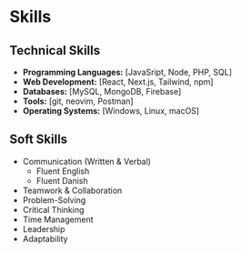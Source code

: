 # Skills

## Technical Skills
  -   **Programming Languages:** [JavaSript, Node, PHP, SQL]
  -   **Web Development:** [React, Next.js, Tailwind, npm]
  -   **Databases:** [MySQL, MongoDB, Firebase]
  -   **Tools:** [git, neovim, Postman]
  -   **Operating Systems:** [Windows, Linux, macOS]

## Soft Skills
  -   Communication (Written & Verbal)
      -   Fluent English
      -   Fluent Danish
  -   Teamwork & Collaboration
  -   Problem-Solving
  -   Critical Thinking
  -   Time Management
  -   Leadership
  -   Adaptability
